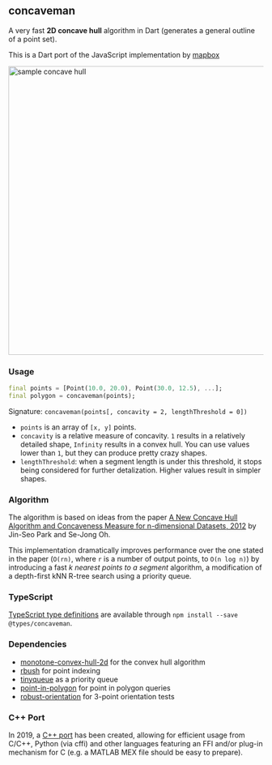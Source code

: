 ## concaveman

A very fast **2D concave hull** algorithm in Dart (generates a general outline of a point set).

This is a Dart port of the JavaScript implementation by [mapbox](https://github.com/mapbox/concaveman)

<img width="570" alt="sample concave hull" src="https://cloud.githubusercontent.com/assets/25395/12975726/ada2ad10-d0c6-11e5-96c8-6e42c995e0e2.png">

### Usage

```dart
final points = [Point(10.0, 20.0), Point(30.0, 12.5), ...];
final polygon = concaveman(points);
```

Signature: `concaveman(points[, concavity = 2, lengthThreshold = 0])`

- `points` is an array of `[x, y]` points.
- `concavity` is a relative measure of concavity. `1` results in a relatively detailed shape, `Infinity` results in a convex hull.
You can use values lower than `1`, but they can produce pretty crazy shapes.
- `lengthThreshold`: when a segment length is under this threshold, it stops being considered for further detalization.
Higher values result in simpler shapes.

### Algorithm

The algorithm is based on ideas from the paper [A New Concave Hull Algorithm and Concaveness Measure
for n-dimensional Datasets, 2012](https://citeseerx.ist.psu.edu/viewdoc/download?doi=10.1.1.676.6258&rep=rep1&type=pdf)
by Jin-Seo Park and Se-Jong Oh.

This implementation dramatically improves performance over the one stated in the paper
(`O(rn)`, where `r` is a number of output points, to `O(n log n)`)
by introducing a fast _k nearest points to a segment_ algorithm,
a modification of a depth-first kNN R-tree search using a priority queue.

### TypeScript

[TypeScript type definitions](https://github.com/DefinitelyTyped/DefinitelyTyped/tree/master/types/concaveman)
are available through `npm install --save @types/concaveman`.

### Dependencies

- [monotone-convex-hull-2d](https://github.com/mikolalysenko/monotone-convex-hull-2d) for the convex hull algorithm
- [rbush](https://github.com/mourner/rbush) for point indexing
- [tinyqueue](https://github.com/mourner/tinyqueue) as a priority queue
- [point-in-polygon](https://github.com/substack/point-in-polygon) for point in polygon queries
- [robust-orientation](https://github.com/mikolalysenko/robust-orientation) for 3-point orientation tests

### C++ Port

In 2019, a [C++ port](https://github.com/sadaszewski/concaveman-cpp) has been created, allowing for efficient usage from C/C++, Python (via cffi) and other languages featuring an FFI and/or plug-in mechanism for C (e.g. a MATLAB MEX file should be easy to prepare).